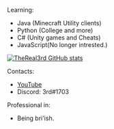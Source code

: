 Learning:
- Java (Minecraft Utility clients)
- Python (College and more)
- C# (Unity games and Cheats)
- JavaScript(No longer intrested.)

[![TheReal3rd GitHub stats](https://github-readme-stats.vercel.app/api?username=TheReal3rd&theme=tokyonight)](https://github.com/anuraghazra/github-readme-stats)

Contacts:
- [YouTube](https://www.youtube.com/channel/UCq0Zm9yqvXrzvnnMz4vbkIw)
- Discord: 3rd#1703

Professional in:
- Being bri'ish.
